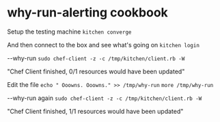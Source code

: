 # why-run-alerting cookbook

Setup the testing machine
`kitchen converge`

And then connect to the box and see what's going on
`kitchen login` 

--why-run
`sudo chef-client -z -c /tmp/kitchen/client.rb -W`

"Chef Client finished, 0/1 resources would have been updated"

Edit the file
`echo " Ooowns. Ooowns." >> /tmp/why-run`
`more /tmp/why-run`

--why-run again
`sudo chef-client -z -c /tmp/kitchen/client.rb -W`

"Chef Client finished, 1/1 resources would have been updated"